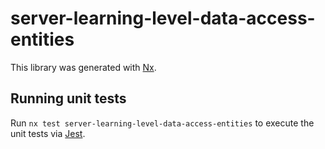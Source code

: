 # server-learning-level-data-access-entities

This library was generated with [Nx](https://nx.dev).

## Running unit tests

Run `nx test server-learning-level-data-access-entities` to execute the unit tests via [Jest](https://jestjs.io).
